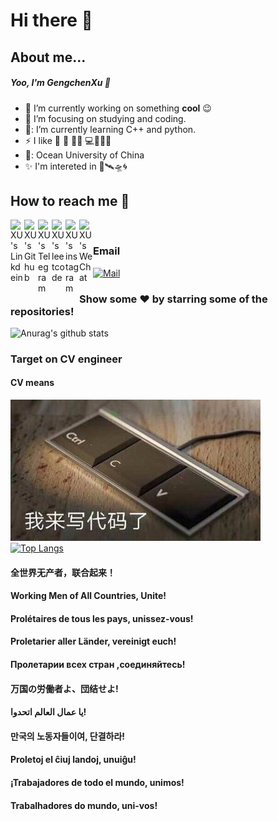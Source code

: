 # Hi there 👋

## About me...

##### Yoo, I'm GengchenXu :wave:
- 🔭 I’m currently working on something **cool** :wink:
- 🏢 I’m focusing on studying and coding.
- 🧭: I’m currently learning C++ and python.
- :zap: I like :ping_pong: :volleyball: :swimming_man: :computer:🤿🎾📱
- 🏫: Ocean University of China
- ✨ I'm intereted in 🚀🛰🛸🌀

## How to reach me :beers:

<a href="https://www.linkedin.com/in/%E5%BA%9A%E8%BE%B0-%E5%BE%90-5452431ab/">
  <img align="left" alt="XU's Linkdein" width="22px" src="https://cdn.jsdelivr.net/npm/simple-icons@v3/icons/linkedin.svg" />
</a>
<a href="https://github.com/GengchenXU">
  <img align="left" alt="XU's Github" width="22px" src="https://cdn.jsdelivr.net/npm/simple-icons@v3/icons/github.svg" />
</a>
<a href="https://t.me/if_true_return_false">
  <img align="left" alt="XU's Telegram" width="22px" src="https://cdn.jsdelivr.net/npm/simple-icons@v3/icons/telegram.svg" />
</a>
<a href="https://leetcode-cn.com/u/ji-shi-gu-du-yi-jiu-qian-xing/">
  <img align="left" alt="XU's leetcode" width="22px" src="https://cdn.jsdelivr.net/npm/simple-icons@3.2.0/icons/leetcode.svg" />
</a>
<a href="https://www.instagram.com/kenneth_xu_forever/">
  <img align="left" alt="XU's instagram" width="22px" src="https://cdn.jsdelivr.net/npm/simple-icons@3.2.0/icons/instagram.svg" />
</a>
<a href="https://github.com/GengchenXU/GengchenXu/blob/master/mmqrcode1597635358523.png">
  <img align="left" alt="XU's WeChat" width="22px" src="https://cdn.jsdelivr.net/npm/simple-icons@3.5.0/icons/wechat.svg" />
</a>

<br/>


### Email

[![Mail](https://img.shields.io/badge/-xgcjishigudu@gmail.com-gray?style=flat-square&logo=gmail&logoColor=red)](mailto:xgcjishigudu@gmail.com)

### Show some ❤️ by starring some of the repositories!
![Anurag's github stats](https://github-readme-stats.vercel.app/api?username=GengchenXU&show_icons=true&theme=tokyonight)  


### Target on CV engineer  
#### CV means
![test](https://github.com/GengchenXU/GengchenXu/blob/master/71a78262fd515566.jpg)  
[![Top Langs](https://github-readme-stats.vercel.app/api/top-langs/?username=GengchenXU&layout=compact)](https://github.com/anuraghazra/github-readme-stats)

#### 全世界无产者，联合起来！    
#### Working Men of All Countries, Unite!
#### Prolétaires de tous les pays, unissez-vous!   
#### Proletarier aller Länder, vereinigt euch!  
#### Пролетарии всех стран ,соединяйтесь!  
#### 万国の労働者よ、団结せよ!
#### يا عمال العالم اتحدوا!‎ 
#### 만국의 노동자들이여, 단결하라!
#### Proletoj el ĉiuj landoj, unuiĝu!
#### ¡Trabajadores de todo el mundo, unimos!
#### Trabalhadores do mundo, uni-vos! 
